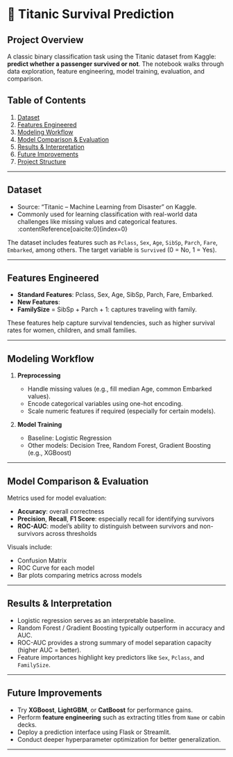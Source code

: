 # 🚢 Titanic Survival Prediction

##  Project Overview
A classic binary classification task using the Titanic dataset from Kaggle: **predict whether a passenger survived or not**. The notebook walks through data exploration, feature engineering, model training, evaluation, and comparison.

##  Table of Contents
1. [Dataset](#dataset)  
2. [Features Engineered](#features-engineered)  
3. [Modeling Workflow](#modeling-workflow)  
4. [Model Comparison & Evaluation](#model-comparison--evaluation)  
5. [Results & Interpretation](#results--interpretation)  
6. [Future Improvements](#future-improvements)  
7. [Project Structure](#project-structure)

---

##  Dataset
- Source: “Titanic – Machine Learning from Disaster” on Kaggle.  
- Commonly used for learning classification with real-world data challenges like missing values and categorical features. :contentReference[oaicite:0]{index=0}  

The dataset includes features such as `Pclass`, `Sex`, `Age`, `SibSp`, `Parch`, `Fare`, `Embarked`, among others. The target variable is `Survived` (0 = No, 1 = Yes).

---

##  Features Engineered
- **Standard Features**: Pclass, Sex, Age, SibSp, Parch, Fare, Embarked.  
- **New Features**:
- **FamilySize** = SibSp + Parch + 1: captures traveling with family.  

These features help capture survival tendencies, such as higher survival rates for women, children, and small families. 

---

##  Modeling Workflow
1. **Preprocessing**  
    - Handle missing values (e.g., fill median Age, common Embarked values).  
    - Encode categorical variables using one-hot encoding.  
    - Scale numeric features if required (especially for certain models).

2. **Model Training**  
    - Baseline: Logistic Regression  
    - Other models: Decision Tree, Random Forest, Gradient Boosting (e.g., XGBoost)  

---

##  Model Comparison & Evaluation
Metrics used for model evaluation:
- **Accuracy**: overall correctness  
- **Precision**, **Recall**, **F1 Score**: especially recall for identifying survivors  
- **ROC-AUC**: model’s ability to distinguish between survivors and non-survivors across thresholds  

Visuals include:
- Confusion Matrix  
- ROC Curve for each model  
- Bar plots comparing metrics across models

---

##  Results & Interpretation
- Logistic regression serves as an interpretable baseline.  
- Random Forest / Gradient Boosting typically outperform in accuracy and AUC.  
- ROC-AUC provides a strong summary of model separation capacity (higher AUC = better).  
- Feature importances highlight key predictors like `Sex`, `Pclass`, and `FamilySize`.

---

##  Future Improvements
- Try **XGBoost**, **LightGBM**, or **CatBoost** for performance gains.  
- Perform **feature engineering** such as extracting titles from `Name` or cabin decks.  
- Deploy a prediction interface using Flask or Streamlit.  
- Conduct deeper hyperparameter optimization for better generalization.

---



